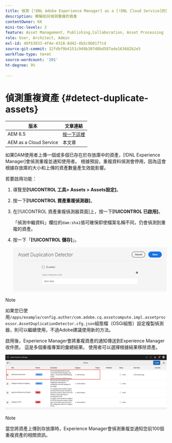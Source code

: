 ```yaml
---
title: 偵測 [!DNL Adobe Experience Manager] as a [!DNL Cloud Service]的重複資產
description: 瞭解如何偵測重複的資產
contentOwner: KK
mini-toc-levels: 3
feature: Asset Management, Publishing,Collaboration, Asset Processing
role: User, Architect, Admin
exl-id: 40f63933-4f4e-4318-8d42-4b5c9b01f7cd
source-git-commit: 32fdbf9b4151c949b307d8bd587ade163682b2e5
workflow-type: tm+mt
source-wordcount: '201'
ht-degree: 9%

---
```



# 偵測重複資產 {#detect-duplicate-assets}

| 版本 | 文章連結 |
| -------- | ---------------------------- |
| AEM 6.5 | [按一下這裡](https://experienceleague.adobe.com/docs/experience-manager-65/assets/managing/duplicate-detection.html?lang=zh-Hant) |
| AEM as a Cloud Service  | 本文章 |

如果DAM使用者上傳一個或多個已存在於存放庫中的資產，[!DNL Experience Manager]會偵測重複並通知使用者。 根據預設，重複資料偵測會停用，因為這會根據存放庫的大小和上傳的資產數量產生效能影響。

若要啟用功能：

1. 導覽至&#x200B;**[!UICONTROL 工具> Assets > Assets設定]**。

1. 按一下&#x200B;**[!UICONTROL 資產重複偵測器]**。

1. 在[!UICONTROL 資產重複偵測器頁面]上，按一下&#x200B;**[!UICONTROL 已啟用]**。

   「偵測中繼資料」欄位的`dam:sha1`值可確保即使檔案名稱不同，仍會偵測到重複的資產。

1. 按一下「**[!UICONTROL 儲存]**」。

   ![資產重複偵測器](assets/asset-duplication-detector.png)

>[!NOTE]
>
>如果您已使用`/apps/example/config.author/com.adobe.cq.assetcompute.impl.assetprocessor.AssetDuplicationDetector.cfg.json`組態檔（OSGi組態）設定複製偵測器，則可以繼續使用，不過Adobe建議使用新的方法。


啟用後，Experience Manager會將重複資產的通知傳送到Experience Manager收件匣。 這是多個重複專案的彙總結果。 使用者可以選擇根據結果移除資產。

![重複資產的收件匣通知](assets/duplicate-detect-inbox-notification.png)

>[!NOTE]
>
>當您將資產上傳到存放庫時，Experience Manager會偵測重複並通知您前100個重複資產的相關資訊。
